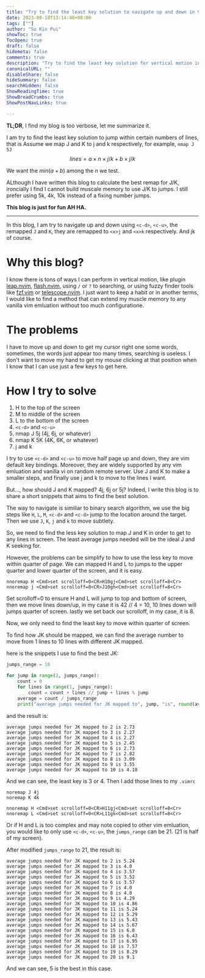 ```yaml
---
title: "Try to find the least key solution to navigate up and down in Vim"
date: 2023-08-18T13:14:48+08:00
tags: [""]
author: "So Kin Pui"
showToc: true
TocOpen: true
draft: false
hidemeta: false
comments: true
description: "Try to find the least key solution for vertical motion in vanilla Vim"
canonicalURL: ""
disableShare: false
hideSummary: false
searchHidden: false
ShowReadingTime: true
ShowBreadCrumbs: true
ShowPostNavLinks: true

---
```


**TL;DR**, I find my blog is too verbose, let me summarize it.

I am try to find the least key solution to jump within certain numbers of lines, that is
Assume we map J and K to <n>j and <n>k respectively, for example, `nmap J 5J`
$$
lines = a \times n \times j/k + b \times j/k
$$

We want the $min(a+b)$ among the $n$ we test.

ALthough I have written this blog to calculate the best remap for J/K, ironcially I find I cannot build muscale memory to use J/K to jumps. I still prefer using 5k, 4k, 10k instead of a fixing number jumps.

**This blog is just for fun AH HA.**

---

In this blog, I am try to navigate up and down using `<c-d>`, `<c-u>`, the remapped `J` and `K`, they are remapped to `<x>j` and `<x>k` respectively. And jk of course.

# Why this blog?
I know there is tons of ways I can perform in vertical motion, like plugin [leap.nvim](https://github.com/ggandor/leap.nvim), [flash.nvim](https://github.com/folke/flash.nvim), using `/` or `?` to searching, or using fuzzy finder tools like [fzf.vim](https://github.com/junegunn/fzf.vim) or [telescope.nvim](https://github.com/nvim-telescope/telescope.nvim). I just want to keep a habit or in another terms, I would like to find a method that can extend my muscle memory to any vanilla vim emluation without too much configuratione.

# The problems
I have to move up and down to get my cursor right one some words, sometimes, the words just appear too many times, searching is useless. I don't want to move my hand to get my mouse clicking at that position when I know that I can use just a few keys to get here.

# How I try to solve

1. H to the top of the screen
2. M to middle of the screen
3. L to the bottom of the screen
4. `<c-d>` and `<c-u>`
5. nmap J 5j (4j, 6j, or whatever)
6. nmap K 5K (4K, 6K, or whatever)
7. j and k

I try to use `<c-d>` and `<c-u>` to move half page up and down, they are vim default key bindings. Moreover, they are widely supported by any vim emluation and vanilla vi on random remote server. Use J and K to make a smaller steps, and finally use j and k to move to the lines I want.

But..., how should J and K mapped? 4j, 6j or 5j? Indeed, I write this blog is to share a short snippets that aims to find the best solution.

The way to navigate is similiar to binary search algorithm, we use the big steps like `H`, `L`, `M`, `<c-d>` and `<c-d>` jump to the location around the target. Then we use `J`, `K`, `j` and `k` to move subtlety.

So, we need to find the less key solution to map J and K in order to get to any lines in screen. The least average jumps needed will be the ideal J and K seeking for.

However, the problems can be simplify to how to use the less key to move within quarter of page. We can mapped H and L to jumps to the upper quarter and lower quarter of the screen, and it is easy.
```vim
nnoremap H <Cmd>set scrolloff=0<CR>H10gj<Cmd>set scrolloff=8<Cr>
nnoremap j <Cmd>set scrolloff=0<CR>J10gh<Cmd>set scrolloff=8<Cr>
```
Set scrolloff=0 to ensure H and L will jump to top and bottom of screen, then we move <n> lines down/up, in my case it is 42 // 4 = 10, 10 lines down will jumps quarter of screen.  lastly we set back our scrolloff, in my case, it is 8.

Now, we only need to find the least key to move within quarter of screen.

To find how JK should be mapped, we can find the average number to move from 1 lines to 10 lines with different JK mapped.

here is the snippets I use to find the best JK:
```python
jumps_range = 10

for jump in range(2, jumps_range):
    count = 0
    for lines in range(1, jumps_range):
        count = count + lines // jump + lines % jump
    average = count / jumps_range
    print("average jumps needed for JK mapped to", jump, "is", round(average, 2))
```
and the result is:
```text
average jumps needed for JK mapped to 2 is 2.73
average jumps needed for JK mapped to 3 is 2.27
average jumps needed for JK mapped to 4 is 2.27
average jumps needed for JK mapped to 5 is 2.45
average jumps needed for JK mapped to 6 is 2.73
average jumps needed for JK mapped to 7 is 2.82
average jumps needed for JK mapped to 8 is 3.09
average jumps needed for JK mapped to 9 is 3.55
average jumps needed for JK mapped to 10 is 4.18
```
And we can see, the least key is 3 or 4. Then I add those lines to my `.vimrc`
```vim
noremap J 4j
noremap K 4k

nnoremap H <Cmd>set scrolloff=0<CR>H11gj<Cmd>set scrolloff=8<Cr>
nnoremap L <Cmd>set scrolloff=0<CR>L11gk<Cmd>set scrolloff=8<Cr>
```

Or if H and L is too complex and may note copied to other vim emluation, you would like to only use `<c-d>`, `<c-u>`, the `jumps_range` can be 21. (21 is half of my screen).

After modified `jumps_range` to 21, the result is:
```text
average jumps needed for JK mapped to 2 is 5.24
average jumps needed for JK mapped to 3 is 4.0
average jumps needed for JK mapped to 4 is 3.57
average jumps needed for JK mapped to 5 is 3.52
average jumps needed for JK mapped to 6 is 3.57
average jumps needed for JK mapped to 7 is 4.0
average jumps needed for JK mapped to 8 is 4.0
average jumps needed for JK mapped to 9 is 4.29
average jumps needed for JK mapped to 10 is 4.86
average jumps needed for JK mapped to 11 is 5.24
average jumps needed for JK mapped to 12 is 5.29
average jumps needed for JK mapped to 13 is 5.43
average jumps needed for JK mapped to 14 is 5.67
average jumps needed for JK mapped to 15 is 6.0
average jumps needed for JK mapped to 16 is 6.43
average jumps needed for JK mapped to 17 is 6.95
average jumps needed for JK mapped to 18 is 7.57
average jumps needed for JK mapped to 19 is 8.29
average jumps needed for JK mapped to 20 is 9.1
```
And we can see, 5 is the best in this case.
